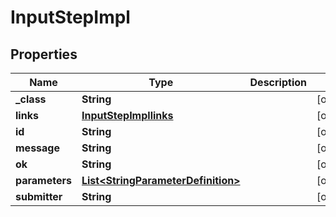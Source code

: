 

# InputStepImpl

## Properties

Name | Type | Description | Notes
------------ | ------------- | ------------- | -------------
**_class** | **String** |  |  [optional]
**links** | [**InputStepImpllinks**](InputStepImpllinks.md) |  |  [optional]
**id** | **String** |  |  [optional]
**message** | **String** |  |  [optional]
**ok** | **String** |  |  [optional]
**parameters** | [**List&lt;StringParameterDefinition&gt;**](StringParameterDefinition.md) |  |  [optional]
**submitter** | **String** |  |  [optional]




